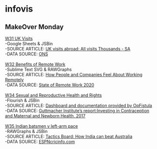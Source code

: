 # infovis
## MakeOver Monday
[W31 UK Visits](https://luciodangelo.github.io/infovis/makeovermondayw31.html) 
<br />
-Google Sheets & JSBin
<br />
-SOURCE ARTICLE: [UK visits abroad: All visits Thousands - SA](https://www.ons.gov.uk/peoplepopulationandcommunity/leisureandtourism/timeseries/gmax/ott)
<br />
-DATA SOURCE: [ONS](https://www.ons.gov.uk/peoplepopulationandcommunity/leisureandtourism/timeseries/gmax/ott)
<br />
<br />
[W32 Benefits of Remote Work](https://luciodangelo.github.io/infovis/makeovermondayw32.html)
<br />
-Sublime Text SVG & RAWGraphs
<br />
-SOURCE ARTICLE: [How People and Companies Feel About Working Remotely](https://www.visualcapitalist.com/how-people-and-companies-feel-about-working-remotely/)
<br />
-DATA SOURCE: [State of Remote Work 2020](https://lp.buffer.com/state-of-remote-work-2020)
<br />
<br />
[W34 Sexual and Reproductive Health and Rights](https://luciodangelo.github.io/infovis/makeovermondayw34.html)
<br />
-Flourish & JSBin
<br />
-SOURCE ARTICLE: [Dashboard and documentation provided by OpFistula ](https://opfistula.org/)
<br />
-DATA SOURCE: [Guttmacher Institute’s report:Investing in
Contraception and Maternal and Newborn Health, 2017](https://www.guttmacher.org/sites/default/files/report_pdf/adding-it-up-2017-estimation-methodology.pdf)
<br />
<br />
[W35 Indian batsmen v left-arm pace](https://luciodangelo.github.io/infovis/makeovermondayw35.html)
<br />
-RAWGraphs & JSBin
<br />
-SOURCE ARTICLE: [Tactics Board: How India can beat Australia](https://www.espncricinfo.com/story/_/id/26927142/how-india-beat-australia)
<br />
-DATA SOURCE: [ESPNcricinfo.com](https://www.espncricinfo.com/story/_/id/26927142/how-india-beat-australia)
<br />
<br />
